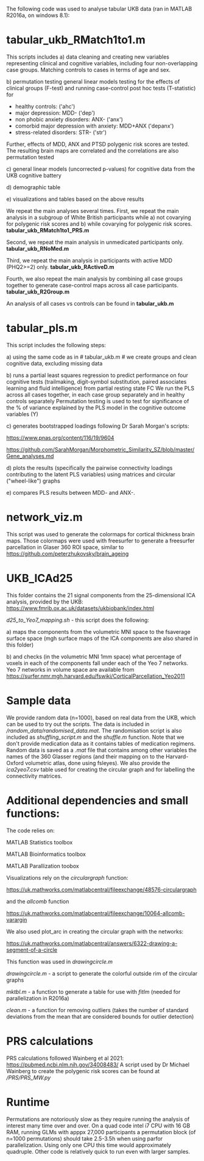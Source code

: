 The following code was used to analyse tabular UKB data (ran in MATLAB R2016a, on windows 8.1):

# tabular_ukb_RMatch1to1.m
This scripts includes 
a) data cleaning and creating new variables representing clinical and cognitive variables, including four non-overlapping case groups. Matching controls to cases in terms of age and sex.

b) permutation testing general linear models testing for the effects of clinical groups (F-test) and running case-control post hoc tests (T-statistic) for 

- healthy controls: ('ahc')
- major depression: MDD- ('dep')
- non phobic anxiety disorders: ANX- ('anx')
- comorbid major depression with anxiety: MDD+ANX ('depanx') 
- stress-related disorders: STR- ('str')

Further, effects of MDD, ANX and PTSD polygenic risk scores are tested. 
The resulting brain maps are correlated and the correlations are also permutation tested

c) general linear models (uncorrected p-values) for cognitive data from the UKB cognitive battery

d) demographic table

e) visualizations and tables based on the above results 

We repeat the main analyses several times. First, we repeat the main analysis in a subgroup of White British participants while a) not covarying for polygenic risk scores and b) while covarying for polygenic risk scores. **tabular_ukb_RMatch1to1_PRS.m**

Second, we repeat the main analysis in unmedicated participants only. **tabular_ukb_RNoMed.m**

Third, we repeat the main analysis in participants with active MDD (PHQ2>=2) only. **tabular_ukb_RActiveD.m**

Fourth, we also repeat the main analysis by combining all case groups together to generate case-control maps across all case participants. **tabular_ukb_R2Group.m**

An analysis of all cases vs controls can be found in **tabular_ukb.m**

# tabular_pls.m
This script includes the following steps:

a) using the same code as in # tabular_ukb.m # we create groups and clean cognitive data, excluding missing data

b) runs a partial least squares regression to predict performance on four cognitive tests (trailmaking, digit-symbol substitution, paired associates learning and fluid intelligence) from partial resting state FC
We run the PLS across all cases together, in each case group separately and in healthy controls separately
Permutation testing is used to test for significance of the % of variance explained by the PLS model in the cognitive outcome variables (Y)

c) generates bootstrapped loadings following Dr Sarah Morgan's scripts:

https://www.pnas.org/content/116/19/9604

https://github.com/SarahMorgan/Morphometric_Similarity_SZ/blob/master/Gene_analyses.md

d) plots the results (specifically the pairwise connectivity loadings contributing to the latent PLS variables) using matrices and circular ("wheel-like") graphs

e) compares PLS results between MDD- and ANX-.

# network_viz.m
This script was used to generate the colormaps for cortical thickness brain maps. Those colormaps were used with freesurfer to generate a freesurfer parcellation in  Glaser 360 ROI space, similar to https://github.com/peterzhukovsky/brain_ageing

# UKB_ICAd25 

This folder contains the 21 signal components from the 25-dimensional ICA analysis, provided by the UKB: https://www.fmrib.ox.ac.uk/datasets/ukbiobank/index.html

*d25_to_Yeo7_mapping.sh* - this script does the following:

a) maps the components from the volumetric MNI space to the fsaverage surface space (mgh surface maps of the ICA components are also shared in this folder)

b) and checks (in the volumetric MNI 1mm space) what percentage of voxels in each of the components fall under each of the Yeo 7 networks. Yeo 7 networks in volume space are available from https://surfer.nmr.mgh.harvard.edu/fswiki/CorticalParcellation_Yeo2011

# Sample data

We provide random data (n=1000), based on real data from the UKB, which can be used to try out the scripts. The data is included in */random_data/randomised_data.mat*. The randomisation script is also included as *shuffling_script.m* and the *shuffle.m* function. Note that we don't provide medication data as it contains tables of medication regimens. Random data is saved as a *.mat* file that contains among other variables the names of the 360 Glasser regions (and their mapping on to the Harvard-Oxford volumetric atlas, done using fsleyes). We also provide the *ica2yeo7.csv* table used for creating the circular graph and for labelling the connectivity matrices.

# Additional dependencies and small functions:

The code relies on:

MATLAB Statistics toolbox

MATLAB Bioinformatics toolbox

MATLAB Parallization toobox

Visualizations rely on the *circulargraph* function:

https://uk.mathworks.com/matlabcentral/fileexchange/48576-circulargraph

and the *allcomb* function

https://uk.mathworks.com/matlabcentral/fileexchange/10064-allcomb-varargin

We also used plot_arc in creating the circular graph with the networks:

https://uk.mathworks.com/matlabcentral/answers/6322-drawing-a-segment-of-a-circle

This function was used in *drawingcircle.m*

*drawingcircle.m* - a script to generate the colorful outside rim of the circular graphs

*mktbl.m* - a function to generate a table for use with *fitlm* (needed for parallelization in R2016a)

*clean.m* - a function for removing outliers (takes the number of standard deviations from the mean that are considered bounds for outlier detection)

# PRS calculations

PRS calculations followed Wainberg et al 2021: https://pubmed.ncbi.nlm.nih.gov/34008483/
A script used by Dr Michael Wainberg to create the polygenic risk scores can be found at */PRS/PRS_MW.py*

# Runtime

Permutations are notoriously slow as they require running the analysis of interest many time over and over. On a quad code intel i7 CPU with 16 GB RAM, running GLMs with apppx 27,000 participants a permutation block (of n=1000 permutations) should take 2.5-3.5h when using parfor parallelization. Using only one CPU this time would approximately quadruple. 
Other code is relatively quick to run even with larger samples.
